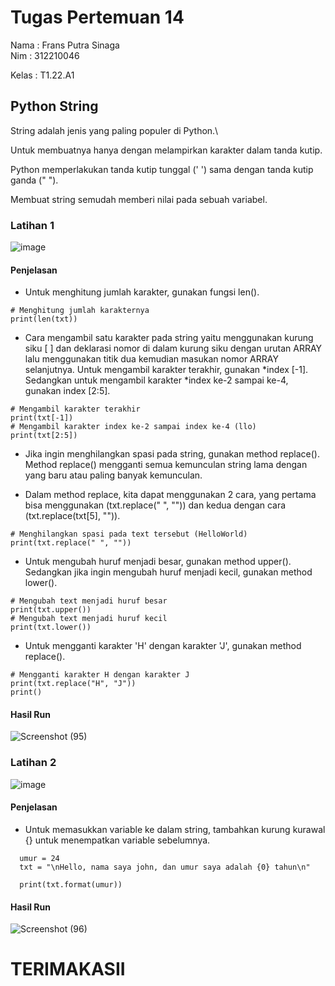 # Tugas Pertemuan 14

Nama  : Frans Putra Sinaga
 <br>
Nim   : 312210046

Kelas  : T1.22.A1

## Python String

 String adalah jenis yang paling populer di Python.\
 
 Untuk membuatnya hanya dengan melampirkan karakter dalam tanda kutip.
 
 Python memperlakukan tanda kutip tunggal (' ') sama dengan tanda kutip ganda (" ").
 
 Membuat string semudah memberi nilai pada sebuah variabel.

### Latihan 1

![image](https://user-images.githubusercontent.com/115714443/209815397-ab404926-c601-4a61-8d0a-0c1db5b2aed0.png)

#### Penjelasan 

- Untuk menghitung jumlah karakter, gunakan fungsi len().

```
# Menghitung jumlah karakternya
print(len(txt))
```

- Cara mengambil satu karakter pada string yaitu menggunakan kurung siku [ ] dan deklarasi nomor di dalam kurung siku dengan urutan ARRAY lalu menggunakan titik dua kemudian masukan nomor ARRAY selanjutnya. Untuk mengambil karakter terakhir, gunakan *index [-1]. Sedangkan untuk mengambil karakter *index ke-2 sampai ke-4, gunakan index [2:5].

```
# Mengambil karakter terakhir
print(txt[-1])
# Mengambil karakter index ke-2 sampai index ke-4 (llo)
print(txt[2:5])
```

- Jika ingin menghilangkan spasi pada string, gunakan method replace(). Method replace() mengganti semua kemunculan string lama dengan yang baru atau paling banyak kemunculan.

- Dalam method replace, kita dapat menggunakan 2 cara, yang pertama bisa menggunakan (txt.replace(" ", "")) dan kedua dengan cara (txt.replace(txt[5], "")).

```
# Menghilangkan spasi pada text tersebut (HelloWorld)
print(txt.replace(" ", ""))
```

- Untuk mengubah huruf menjadi besar, gunakan method upper(). Sedangkan jika ingin mengubah huruf menjadi kecil, gunakan method lower().

```
# Mengubah text menjadi huruf besar
print(txt.upper())
# Mengubah text menjadi huruf kecil
print(txt.lower())
```

- Untuk mengganti karakter 'H' dengan karakter 'J', gunakan method replace().

```
# Mengganti karakter H dengan karakter J
print(txt.replace("H", "J"))
print()
```

#### Hasil Run

![Screenshot (95)](https://user-images.githubusercontent.com/115714443/209818691-e3983288-d144-4fe0-848d-d686ec393645.png)

### Latihan 2

![image](https://user-images.githubusercontent.com/115714443/209820061-3d56b924-7885-45e4-ad2d-2df9a96861d0.png)

#### Penjelasan

- Untuk memasukkan variable ke dalam string, tambahkan kurung kurawal {} untuk menempatkan variable sebelumnya.

```
  umur = 24
  txt = "\nHello, nama saya john, dan umur saya adalah {0} tahun\n"

  print(txt.format(umur))
 ```
 #### Hasil Run
![Screenshot (96)](https://user-images.githubusercontent.com/115714443/209818698-4dc39a4e-1ae0-4541-a97b-fd843991e9ed.png)

# TERIMAKASII
